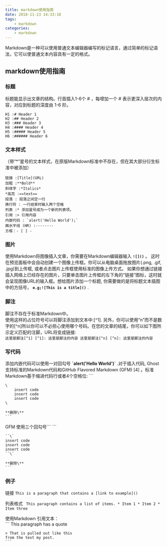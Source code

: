 ```yaml
---
title: markdown使用指南
date: 2018-11-23 14:33:18
tags: 
    - markdown
categories:
    - markdown
---
```


Markdown是一种可以使用普通文本编辑器编写的标记语言，通过简单的标记语法，它可以使普通文本内容具有一定的格式。
<!-- more -->
## markdown使用指南
### 标题
标题能显示出文章的结构。行首插入1-6个 # ，每增加一个 # 表示更深入层次的内容，对应到标题的深度由 1-6 阶。

    H1 :# Header 1
    H2 :## Header 2
    H3 :### Header 3
    H4 :#### Header 4
    H5 :##### Header 5
    H6 :###### Header 6

### 文本样式
（带“*”星号的文本样式，在原版Markdown标准中不存在，但在其大部分衍生标准中被添加）

    链接 :[Title](URL)
    加粗 :**Bold**
    斜体字 :*Italics*
    *高亮 :==text==
    段落 : 段落之间空一行
    换行符 : 一行结束时输入两个空格
    列表 :* 添加星号成为一个新的列表项。
    引用 :> 引用内容
    内嵌代码 : `alert('Hello World');`
    画水平线 (HR) :--------
    方框：- [ ] -

### 图片
使用Markdown将图像插入文章，你需要在Markdown编辑器输入 **` ![]() `** 。 这时在预览面板中会自动创建一个图像上传框。你可以从电脑桌面拖放图片(.png, .gif, .jpg)到上传框, 或者点击图片上传框使用标准的图像上传方式。 如果你想通过链接插入网络上已经存在的图片，只要单击图片上传框的左下角的“链接”图标，这时就会呈现图像URL的输入框。想给图片添加一个标题, 你需要做的是将标题文本插图中的方括号， **`e.g;![This is a title]()`** .

### 脚注
脚注不存在于标准Markdown中。  
使用这样的占位符号可以将脚注添加到文本中:[^1]. 另外，你可以使用“n”而不是数字的[^n]所以你可以不必担心使用哪个号码。在您的文章的结尾，你可以如下图所示定义匹配的注脚，URL将变成链接:  
    ```
    这里是脚注[^1]
    [^1]: 这里是脚注的内容
    这里是脚注[^n]
    [^n]: 这里是脚注的内容
    ```

### 写代码
添加内嵌代码可以使用一对回勾号 **\`alert('Hello World')\`** .对于插入代码, Ghost支持标准的Markdown代码和GitHub Flavored Markdown (GFM) [4]  。标准Markdown基于缩进代码行或者4个空格位:
    ```

    \
        insert code
        insert code
        insert code
    \

    **删除\**
    ```

GFM 使用三个回勾号\`\`\`
    ```

    ``\`
    insert code
    insert code
    insert code
    ``\`

    **删除\**
    ```

### 例子
链接 
    ```
    This is a paragraph that contains a [link to example]()
    ```

列表格式 
    ``` 
    This paragraph contains a list of items.
    * Item 1
    * Item 2
    * Item three
    ```

使用Markdown 引用文本：	
    ```
    This paragraph has a quote
    
    > That is pulled out like this
    from the text my post.
    ```